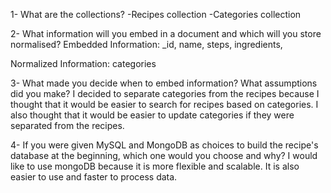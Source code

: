1- What are the collections?
-Recipes collection
-Categories collection

2- What information will you embed in a document and which will you store normalised?
 Embedded Information:
 _id, name, steps, ingredients,

 Normalized Information:
 categories

3- What made you decide when to embed information? What assumptions did you make?
I decided to separate categories from the recipes because I thought that it would be easier to search for recipes based on categories.
I also thought that it would be easier to update categories if they were separated from the recipes.

4- If you were given MySQL and MongoDB as choices to build the recipe's database at the beginning, which one would you choose and why?
 I would like to use mongoDB because it is more flexible and scalable. It is also easier to use and faster to process data.